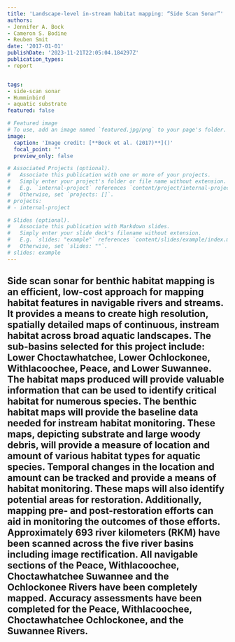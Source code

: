 ```yaml
---
title: 'Landscape-level in-stream habitat mapping: “Side Scan Sonar”'
authors:
- Jennifer A. Bock
- Cameron S. Bodine
- Reuben Smit
date: '2017-01-01'
publishDate: '2023-11-21T22:05:04.184297Z'
publication_types:
- report


tags:
- side-scan sonar
- Humminbird
- aquatic substrate
featured: false

# Featured image
# To use, add an image named `featured.jpg/png` to your page's folder. 
image:
  caption: 'Image credit: [**Bock et al. (2017)**]()'
  focal_point: ""
  preview_only: false

# Associated Projects (optional).
#   Associate this publication with one or more of your projects.
#   Simply enter your project's folder or file name without extension.
#   E.g. `internal-project` references `content/project/internal-project/index.md`.
#   Otherwise, set `projects: []`.
# projects:
# - internal-project

# Slides (optional).
#   Associate this publication with Markdown slides.
#   Simply enter your slide deck's filename without extension.
#   E.g. `slides: "example"` references `content/slides/example/index.md`.
#   Otherwise, set `slides: ""`.
# slides: example
---
```


Side scan sonar for benthic habitat mapping is an efficient, low-cost approach for mapping habitat features in navigable rivers and streams. It provides a means to create high resolution, spatially detailed maps of continuous, instream habitat across broad aquatic landscapes. The sub-basins selected for this project include: Lower Choctawhatchee, Lower Ochlockonee, Withlacoochee, Peace, and Lower Suwannee. The habitat maps produced will provide valuable information that can be used to identify critical habitat for numerous species. The benthic habitat maps will provide the baseline data needed for instream habitat monitoring. These maps, depicting substrate and large woody debris, will provide a measure of location and amount of various habitat types for aquatic species. Temporal changes in the location and amount can be tracked and provide a means of habitat monitoring. These maps will also identify potential areas for restoration. Additionally, mapping pre- and post-restoration efforts can aid in monitoring the outcomes of those efforts. Approximately 693 river kilometers (RKM) have been scanned across the five river basins including image rectification. All navigable sections of the Peace, Withlacoochee, Choctawhatchee Suwannee and the Ochlockonee Rivers have been completely mapped. Accuracy assessments have been completed for the Peace, Withlacoochee, Choctawhatchee Ochlockonee, and the Suwannee Rivers.
---
